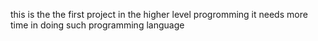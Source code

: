 this is the the first project in the higher level progromming
it needs more time in doing such programming language
